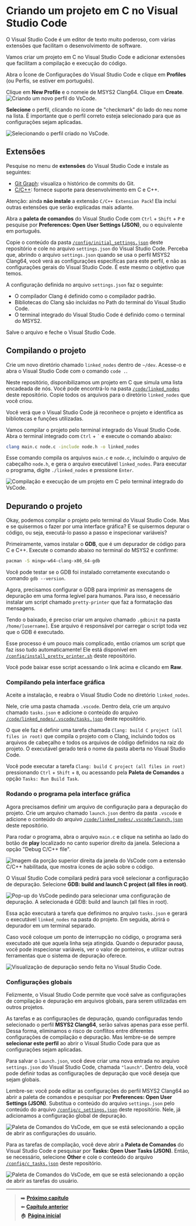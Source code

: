 # Criando um projeto em C no Visual Studio Code

O Visual Studio Code é um editor de texto muito poderoso, com várias extensões que facilitam o desenvolvimento de software.

Vamos criar um projeto em C no Visual Studio Code e adicionar extensões que facilitam a compilação e execução do código.

Abra o Ícone de Configurações do Visual Studio Code e clique em **Profiles** (ou Perfis, se estiver em português).

Clique em **New Profile** e o nomeie de MSYS2 Clang64.
Clique em **Create**.
![Criando um novo perfil do VsCode.](creating_profile_in_vscode.png)

**Selecione** o perfil, clicando no ícone de "checkmark" do lado do neu nome na lista.
É importante que o perfil correto esteja selecionado para que as configurações sejam aplicadas.

![Selecionando o perfil criado no VsCode.](selecting_profile_in_vscode.png)

## Extensões

Pesquise no menu de **extensões** do Visual Studio Code e instale as seguintes:

- [Git Graph](https://marketplace.visualstudio.com/items?itemName=mhutchie.git-graph): visualiza o histórico de commits do Git.
- [C/C++](https://marketplace.visualstudio.com/items?itemName=ms-vscode.cpptools): fornece suporte para desenvolvimento em C e C++.

Atenção: ainda **não instale** a extensão `C/C++ Extension Pack`!
Ela inclui outras extensões que serão explicadas mais adiante.

Abra a **paleta de comandos** do Visual Studio Code com `Ctrl` + `Shift` + `P` e pesquise por **Preferences: Open User Settings (JSON)**, ou o equivalente em português.

Copie o conteúdo da pasta [`/config/initial_settings.json`](/config/initial_settings.json) deste repositório e cole no arquivo `settings.json` do Visual Studio Code.
Perceba que, abrindo o arquivo `settings.json` quando se usa o perfil MSYS2 Clang64, você verá as configurações específicas para este perfil, e não as configurações gerais do Visual Studio Code.
É este mesmo o objetivo que temos.

A configuração definida no arquivo `settings.json` faz o seguinte:

- O compilador Clang é definido como o compilador padrão.
- Bibliotecas do Clang são incluídas no Path do terminal do Visual Studio Code.
- O terminal integrado do Visual Studio Code é definido como o terminal do MSYS2.

Salve o arquivo e feche o Visual Studio Code.

## Compilando o projeto

Crie um novo diretório chamado `linked_nodes` dentro de `~/dev`.
Acesse-o e abra o Visual Studio Code com o comando `code .`.

Neste repositório, disponibilizamos um projeto em C que simula uma lista encadeada de nós.
Você pode encontrá-lo na pasta [`/code/linked_nodes`](/code/linked_nodes) deste repositório.
Copie todos os arquivos para o diretório `linked_nodes` que você criou.

Você verá que o Visual Studio Code já reconhece o projeto e identifica as bibliotecas e funções utilizadas.

Vamos compilar o projeto pelo terminal integrado do Visual Studio Code.
Abra o terminal integrado com `Ctrl` + `` ` `` e execute o comando abaixo:

```bash
clang main.c node.c -include node.h -o linked_nodes
```

Esse comando compila os arquivos `main.c` e `node.c`, incluindo o arquivo de cabeçalho `node.h`, e gera o arquivo executável `linked_nodes`.
Para executar o programa, digite `./linked_nodes` e pressione `Enter`.

![Compilação e execução de um projeto em C pelo terminal integrado do VsCode.](compiling_and_running_linked_nodes.png)

## Depurando o projeto

Okay, podemos compilar o projeto pelo terminal do Visual Studio Code.
Mas e se quisermos o fazer por uma interface gráfica?
E se quisermos depurar o código, ou seja, executá-lo passo a passo e inspecionar variáveis?

Primeiramente, vamos instalar o **GDB**, que é um depurador de código para C e C++.
Execute o comando abaixo no terminal do MSYS2 e confirme:

```bash
pacman -S mingw-w64-clang-x86_64-gdb
```

Você pode testar se o GDB foi instalado corretamente executando o comando `gdb --version`.

Agora, precisamos configurar o GDB para imprimir as mensagens de depuração em uma forma legível para humanos.
Para isso, é necessário instalar um script chamado `pretty-printer` que faz a formatação das mensagens.

Tendo o baixado, é preciso criar um arquivo chamado `.gdbinit` na pasta `/home/[username]`.
Ese arquivo é responsável por carregar o script toda vez que o GDB é executado.

Esse processo é um pouco mais complicado, então criamos um script que faz isso tudo automaticamente!
Ele está disponível em [`/config/install_pretty_printer.sh`](/config/install_pretty_printer.sh) deste repositório.

Você pode baixar esse script acessando o link acima e clicando em **Raw**.

### Compilando pela interface gráfica

Aceite a instalação, e reabra o Visual Studio Code no diretório `linked_nodes`.

Nele, crie uma pasta chamada `.vscode`.
Dentro dela, crie um arquivo chamado `tasks.json` e adicione o conteúdo do arquivo [`/code/linked_nodes/.vscode/tasks.json`](/code/linked_nodes/.vscode/tasks.json) deste repositório.

O que ele faz é definir uma tarefa chamada `Clang: build C project (all files in root)` que compila o projeto com o Clang, incluindo todos os arquivos de cabeçalho e todos os arquivos de código definidos na raiz do projeto.
O executável gerado terá o nome da pasta aberta no Visual Studio Code.

Você pode executar a tarefa `Clang: build C project (all files in root)` pressionando `Ctrl` + `Shift` + `B`, ou acessando pela **Paleta de Comandos** a opção `Tasks: Run Build Task`.

### Rodando o programa pela interface gráfica

Agora precisamos definir um arquivo de configuração para a depuração do projeto.
Crie um arquivo chamado `launch.json` dentro da pasta `.vscode` e adicione o conteúdo do arquivo [`/code/linked_nodes/.vscode/launch.json`](/code/linked_nodes/.vscode/launch.json) deste repositório.

Para rodar o programa, abra o arquivo `main.c` e clique na setinha ao lado do botão de **play** localizado no canto superior direito da janela.
Seleciona a opção "Debug C/C++ file".

![Imagem da porção superior direita da janela do VsCode com a extensão C/C++ habilitada, que mostra ícones de ação sobre o código.](/img/start_debugging_in_vscode.png)

O Visual Studio Code compilará pedirá para você selecionar a configuração de depuração.
Selecione **GDB: build and launch C project (all files in root)**.

![Pop-up do VsCode pedindo para selecionar uma configuração de depuração. A selecionada é GDB: build and launch (all files in root).](selecting_debug_configuration_in_vscode.png)

Essa ação executará a tarefa que definimos no arquivo `tasks.json` e gerará o executável `linked_nodes` na pasta do projeto.
Em seguida, abrirá o depurador em um terminal separado.

Caso você coloque um ponto de interrupção no código, o programa será executado até que aquela linha seja atingida.
Quando o depurador pausa, você pode inspecionar variáveis, ver o valor de ponteiros, e utilizar outras ferramentas que o sistema de depuração oferece.

![Visualização de depuração sendo feita no Visual Studio Code.](debugging_c_in_vscode.png)

### Configurações globais

Felizmente, o Visual Studio Code permite que você salve as configurações de compilação e depuração em arquivos globais, para serem utilizadas em outros projetos.

As tarefas e as configurações de depuração, quando configuradas tendo selecionado o perfil **MSYS2 Clang64**, serão salvas apenas para esse perfil.
Dessa forma, eliminamos o risco de conflitos entre diferentes configurações de compilação e depuração.
Mas lembre-se de sempre **selecionar este perfil** ao abrir o Visual Studio Code para que as configurações sejam aplicadas.

Para salvar o `launch.json`, você deve criar uma nova entrada no arquivo `settings.json` do Visual Studio Code, chamada `"launch"`.
Dentro dela, você pode definir todas as configurações de depuração que você deseja que sejam globais.

Lembre-se: você pode editar as configurações do perfil MSYS2 Clang64 ao abrir a paleta de comandos e pesquisar por **Preferences: Open User Settings (JSON)**.
Substitua o conteúdo do arquivo `settings.json` pelo conteúdo do arquivo [`/config/c_settings.json`](/config/c_settings.json) deste repositório.
Nele, já adicionamos a configuração global de depuração.

![Paleta de Comandos do VsCode, em que se está selecionando a opção de abrir as configurações do usuário.](/img/opening_user_settings_in_vscode.png)

Para as tarefas de compilação, você deve abrir a **Paleta de Comandos** do Visual Studio Code e pesquisar por **Tasks: Open User Tasks (JSON)**.
Então, se necessário, selecione **Other** e cole o conteúdo do arquivo [`/config/c_tasks.json`](/config/c_tasks.json) deste repositório.

![Paleta de Comandos do VsCode, em que se está selecionando a opção de abrir as tarefas do usuário.](/img/opening_user_tasks_in_vscode.png)

---

> ➡️ [**Próximo capítulo**](/chapters/compiling_cpp_project/text.md)\
> ⬅️ [**Capítulo anterior**](/chapters/msys2_to_path/text.md)\
> 🏠 [**Página inicial**](/README.md)
